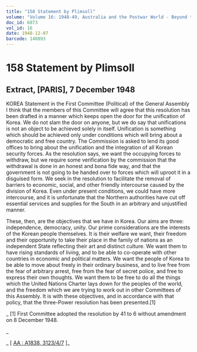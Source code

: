 ```yaml
---
title: "158 Statement by Plimsoll"
volume: "Volume 16: 1948-49, Australia and the Postwar World - Beyond the Region"
doc_id: 6873
vol_id: 16
date: 1948-12-07
barcode: 140893
---
```


# 158 Statement by Plimsoll

## Extract, [PARIS], 7 December 1948

KOREA Statement in the First Committee (Political) of the General Assembly I think that the members of this Committee will agree that this resolution has been drafted in a manner which keeps open the door for the unification of Korea. We do not slam the door on anyone, but we do say that unifications is not an object to be achieved solely in itself. Unification is something which should be achieved only under conditions which will bring about a democratic and free country. The Commission is asked to lend its good offices to bring about the unification and the integration of all Korean security forces. As the resolution says, we want the occupying forces to withdraw, but we require some verification by the commission that the withdrawal is done in an honest and bona fide way, and that the government is not going to be handed over to forces which will uproot it in a disguised form. We seek in the resolution to facilitate the removal of barriers to economic, social, and other friendly intercourse caused by the division of Korea. Even under present conditions, we could have more intercourse, and it is unfortunate that the Northern authorities have cut off essential services and supplies for the South in an arbitrary and unjustified manner.

These, then, are the objectives that we have in Korea. Our aims are three: independence, democracy, unity. Our prime considerations are the interests of the Korean people themselves. It is their welfare we want, their freedom and their opportunity to take their place in the family of nations as an independent State reflecting their art and distinct culture. We want them to have rising standards of living, and to be able to co-operate with other countries in economic and political matters. We want the people of Korea to be able to move about freely in their ordinary business, and to live free from the fear of arbitrary arrest, free from the fear of secret police, and free to express their own thoughts. We want them to be free to do all the things which the United Nations Charter lays down for the peoples of the world, and the freedom which we are trying to work out in other Committees of this Assembly. It is with these objectives, and in accordance with that policy, that the three-Power resolution has been presented.[1]

_ [1] First Committee adopted the resolution by 41 to 6 without amendment on 8 December 1948.

_

_ [ [AA : A1838, 3123/4/7](http://www.naa.gov.au/cgi-bin/Search?O=I&Number=140893) ]_
